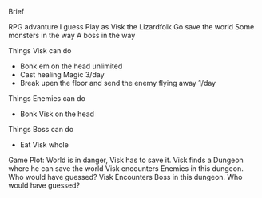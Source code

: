 Brief

RPG advanture I guess
Play as Visk the Lizardfolk
Go save the world
Some monsters in the way
A boss in the way


Things Visk can do
- Bonk em on the head unlimited
- Cast healing Magic 3/day
- Break upen the floor and send the enemy flying away 1/day

Things Enemies can do
- Bonk Visk on the head

Things Boss can do
- Eat Visk whole



Game Plot:
World is in danger, Visk has to save it.
Visk finds a Dungeon where he can save the world
Visk encounters Enemies in this dungeon. Who would have guessed?
Visk Encounters Boss in this dungeon. Who would have guessed?
